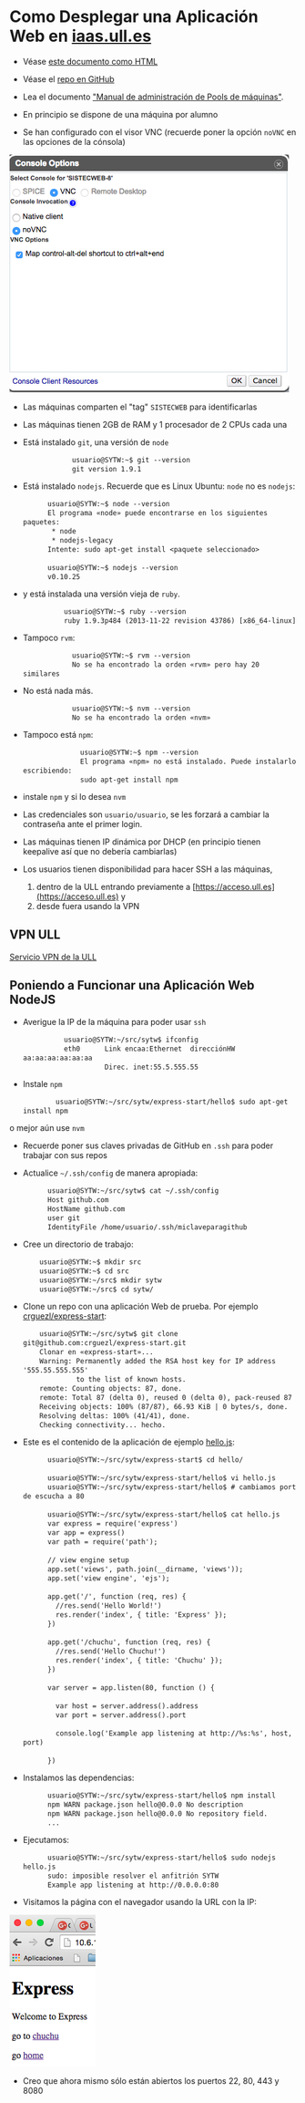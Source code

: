 # Como Desplegar una Aplicación Web en [iaas.ull.es](iaas.ull.es)

* Véase [este documento como HTML](https://sytw.github.io/iaas-ull-es/index.html)

* Véase el [repo en GitHub](https://github.com/SYTW/iaas-ull-es)

* Lea el documento ["Manual de administración de Pools de máquinas"](manualDeAdministracionDelPoolsDeMaquinas.pdf). 

* En principio se dispone de una máquina por alumno

* Se han configurado con el visor VNC (recuerde poner la opción `noVNC` en las 
opciones de la cónsola)

![Opciones de la Consola](novncconsoleoptions.png)

* Las máquinas comparten el "tag" `SISTECWEB` para identificarlas

* Las máquinas tienen 2GB de RAM y 1 procesador de 2 CPUs cada una 

* Está instalado `git`, una versión de `node` 

                  usuario@SYTW:~$ git --version
                  git version 1.9.1

* Está instalado `nodejs`. Recuerde que es Linux Ubuntu: `node` no es  `nodejs`:

            usuario@SYTW:~$ node --version
            El programa «node» puede encontrarse en los siguientes paquetes:
             * node
             * nodejs-legacy
            Intente: sudo apt-get install <paquete seleccionado>

            usuario@SYTW:~$ nodejs --version
            v0.10.25

* y está instalada una versión vieja de `ruby`. 

                usuario@SYTW:~$ ruby --version
                ruby 1.9.3p484 (2013-11-22 revision 43786) [x86_64-linux]

* Tampoco `rvm`:

                  usuario@SYTW:~$ rvm --version
                  No se ha encontrado la orden «rvm» pero hay 20 similares

* No está nada más. 

                  usuario@SYTW:~$ nvm --version
                  No se ha encontrado la orden «nvm»

* Tampoco está `npm`:

                    usuario@SYTW:~$ npm --version
                    El programa «npm» no está instalado. Puede instalarlo escribiendo:
                    sudo apt-get install npm

* instale `npm` y si lo desea `nvm`

* Las credenciales son `usuario/usuario`, se les forzará a cambiar la contraseña ante el primer login. 

* Las máquinas tienen IP dinámica por DHCP (en principio tienen keepalive así que no debería cambiarlas)

* Los usuarios tienen disponibilidad para hacer SSH a las máquinas, 

    1. dentro de la ULL entrando previamente a [https://acceso.ull.es](https://acceso.ull.es) y 
    2. desde fuera usando la VPN 

## VPN ULL

[Servicio VPN de la ULL](https://usuarios.ull.es/vpn/)

## Poniendo a Funcionar una Aplicación Web NodeJS

* Averigue la IP de la máquina para poder usar `ssh`

                usuario@SYTW:~/src/sytw$ ifconfig
                eth0      Link encaa:Ethernet  direcciónHW aa:aa:aa:aa:aa:aa  
                          Direc. inet:55.5.555.55 

* Instale `npm`

              usuario@SYTW:~/src/sytw/express-start/hello$ sudo apt-get install npm

o mejor aún use `nvm`

* Recuerde poner sus claves privadas de GitHub en `.ssh` para poder trabajar con sus repos

* Actualice `~/.ssh/config` de manera apropiada:

            usuario@SYTW:~/src/sytw$ cat ~/.ssh/config 
            Host github.com
            HostName github.com
            user git
            IdentityFile /home/usuario/.ssh/miclaveparagithub

* Cree un directorio de trabajo:

          usuario@SYTW:~$ mkdir src
          usuario@SYTW:~$ cd src
          usuario@SYTW:~/src$ mkdir sytw
          usuario@SYTW:~/src$ cd sytw/

* Clone un repo con una aplicación Web de prueba. Por ejemplo [crguezl/express-start](https://github.com/crguezl/express-start):

          usuario@SYTW:~/src/sytw$ git clone git@github.com:crguezl/express-start.git
          Clonar en «express-start»...
          Warning: Permanently added the RSA host key for IP address '555.55.555.555' 
                   to the list of known hosts.
          remote: Counting objects: 87, done.
          remote: Total 87 (delta 0), reused 0 (delta 0), pack-reused 87
          Receiving objects: 100% (87/87), 66.93 KiB | 0 bytes/s, done.
          Resolving deltas: 100% (41/41), done.
          Checking connectivity... hecho.

* Este es el contenido de la aplicación de ejemplo [hello.js](https://github.com/crguezl/express-start/blob/master/hello/hello.js):

            usuario@SYTW:~/src/sytw/express-start$ cd hello/

            usuario@SYTW:~/src/sytw/express-start/hello$ vi hello.js
            usuario@SYTW:~/src/sytw/express-start/hello$ # cambiamos port de escucha a 80

            usuario@SYTW:~/src/sytw/express-start/hello$ cat hello.js
            var express = require('express')
            var app = express()
            var path = require('path');

            // view engine setup
            app.set('views', path.join(__dirname, 'views'));
            app.set('view engine', 'ejs');

            app.get('/', function (req, res) {
              //res.send('Hello World!')
              res.render('index', { title: 'Express' });
            })

            app.get('/chuchu', function (req, res) {
              //res.send('Hello Chuchu!')
              res.render('index', { title: 'Chuchu' });
            })

            var server = app.listen(80, function () {

              var host = server.address().address
              var port = server.address().port

              console.log('Example app listening at http://%s:%s', host, port)

            })

* Instalamos las dependencias:

            usuario@SYTW:~/src/sytw/express-start/hello$ npm install
            npm WARN package.json hello@0.0.0 No description
            npm WARN package.json hello@0.0.0 No repository field.
            ...

* Ejecutamos:

            usuario@SYTW:~/src/sytw/express-start/hello$ sudo nodejs hello.js 
            sudo: imposible resolver el anfitrión SYTW
            Example app listening at http://0.0.0.0:80

* Visitamos la página con el navegador usando la URL con la IP:

![Visitando con el navegador la página](browser.png)

* Creo que ahora mismo sólo están abiertos los puertos  22, 80, 443 y 8080
